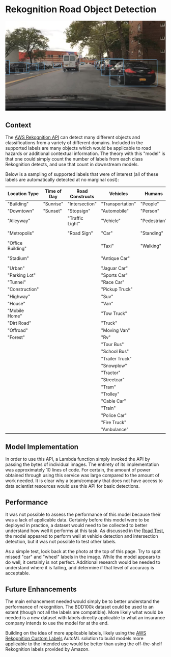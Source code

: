 # Rekognition Road Object Detection  

![](images/Rekognition-Example.PNG)

## Context

The [AWS Rekognition API](https://aws.amazon.com/rekognition/) can detect many different objects and classifications from a variety of different domains. Included in the supported labels are many objects which would be applicable to road hazards or additional contextual information. The theory with this "model" is that one could simply count the number of labels from each class Rekognition detects, and use that count in downstream models.

Below is a sampling of supported labels that were of interest (all of these labels are automatically detected at no marginal cost):

| Location Type     | Time of Day | Road Constructs | Vehicles         | Humans       | Bikers          | Animals    |
|-------------------|-------------|-----------------|------------------|--------------|-----------------|------------|
| "Building"        | "Sunrise"   | "Intersection"  | "Transportation" | "People"     | "Bicycle"       | "Deer"     |
| "Downtown"        | "Sunset"    | "Stopsign"      | "Automobile"     | "Person"     | "Bike"          | "Elk"      |
| "Alleyway"        |             | "Traffic Light" | "Vehicle"        | "Pedestrian" | "Mountain Bike" | "Zebra"    |
| "Metropolis"      |             | "Road Sign"     | "Car"            | "Standing"   | "Mountain Bike" | "Bear"     |
| "Office Building" |             |                 | "Taxi"           | "Walking"    | "Motorcycle"    | "Elephant" |
| "Stadium"         |             |                 | "Antique Car"    |              | "Motor Scooter" |            |
| "Urban"           |             |                 | "Jaguar Car"     |              |                 |            |
| "Parking Lot"     |             |                 | "Sports Car"     |              |                 |            |
| "Tunnel"          |             |                 | "Race Car"       |              |                 |            |
| "Construction"    |             |                 | "Pickup Truck"   |              |                 |            |
| "Highway"         |             |                 | "Suv"            |              |                 |            |
| "House"           |             |                 | "Van"            |              |                 |            |
| "Mobile Home"     |             |                 | "Tow Truck"      |              |                 |            |
| "Dirt Road"       |             |                 | "Truck"          |              |                 |            |
| "Offroad"         |             |                 | "Moving Van"     |              |                 |            |
| "Forest"          |             |                 | "Rv"             |              |                 |            |
|                   |             |                 | "Tour Bus"       |              |                 |            |
|                   |             |                 | "School Bus"     |              |                 |            |
|                   |             |                 | "Trailer Truck"  |              |                 |            |
|                   |             |                 | "Snowplow"       |              |                 |            |
|                   |             |                 | "Tractor"        |              |                 |            |
|                   |             |                 | "Streetcar"      |              |                 |            |
|                   |             |                 | "Tram"           |              |                 |            |
|                   |             |                 | "Trolley"        |              |                 |            |
|                   |             |                 | "Cable Car"      |              |                 |            |
|                   |             |                 | "Train"          |              |                 |            |
|                   |             |                 | "Police Car"     |              |                 |            |
|                   |             |                 | "Fire Truck"     |              |                 |            |
|                   |             |                 | "Ambulance"      |              |                 |            |

## Model Implementation

In order to use this API, a Lambda function simply invoked the API by passing the bytes of individual images. The entirety of its implementation was approximately 10 lines of code. For certain, the amount of power obtained through using this service was large compared to the amount of work needed. It is clear why a team/company that does not have access to data scientist resources would use this API for basic detections.

## Performance

It was not possible to assess the performance of this model because their was a lack of applicable data. Certainly before this model were to be deployed in practice, a dataset would need to be collected to better understand how well it performs at this task. As discussed in the [Road Test](../Road-Test.md), the model appeared to perform well at vehicle detection and intersection detection, but it was not possible to test other labels.

As a simple test, look back at the photo at the top of this page. Try to spot missed "car" and "wheel" labels in the image. While the model appears to do well, it certainly is not perfect. Additional research would be needed to understand where it is failing, and determine if that level of accuracy is acceptable.

## Future Enhancements

The main enhancement needed would simply be to better understand the performance of rekognition. The BDD100k dataset could be used to an extent (though not all the labels are compatible). More likely what would be needed is a new dataset with labels directly applicable to what an insurance company intends to use the model for at the end.

Building on the idea of more applicable labels, likely using the [AWS Rekognition Custom Labels](https://aws.amazon.com/rekognition/custom-labels-features/) AutoML solution to build models more applicable to the intended use would be better than using the off-the-shelf Rekognition labels provided by Amazon.
